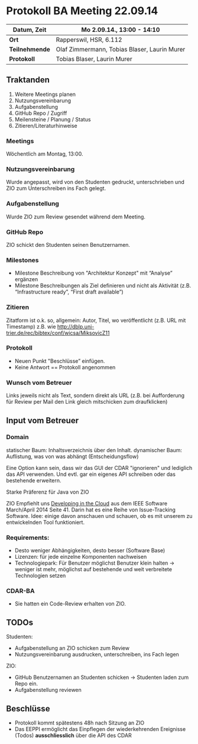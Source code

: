 # Protokoll BA Meeting 22.09.14

**Datum, Zeit** | Mo 2.09.14., 13:00 - 14:10
--- 		| ---
**Ort** 	| Rapperswil, HSR, 6.112
**Teilnehmende**| Olaf Zimmermann, Tobias Blaser, Laurin Murer
**Protokoll** 	| Tobias Blaser, Laurin Murer



## Traktanden
1. Weitere Meetings planen
2. Nutzungsvereinbarung
3. Aufgabenstellung
4. GitHub Repo / Zugriff
5. Meilensteine / Planung / Status
6. Zitieren/Literaturhinweise



### Meetings
Wöchentlich am Montag, 13:00.

### Nutzungsvereinbarung
Wurde angepasst, wird von den Studenten gedruckt, unterschrieben und ZIO zum Unterschreiben ins Fach gelegt.

### Aufgabenstellung
Wurde ZIO zum Review gesendet während dem Meeting.

### GitHub Repo
ZIO schickt den Studenten seinen Benutzernamen.

### Milestones
* Milestone Beschreibung von "Architektur Konzept" mit “Analyse” ergänzen
* Milestone Beschreibungen als Ziel definieren und nicht als Aktivität (z.B. “Infrastructure ready”, “First draft available”)

### Zitieren
Zitatform ist o.k. so, allgemein: Autor, Titel, wo veröffentlicht (z.B. URL mit Timestamp)
z.B. wie http://dblp.uni-trier.de/rec/bibtex/conf/wicsa/MiksovicZ11

### Protokoll
* Neuen Punkt "Beschlüsse” einfügen.
* Keine Antwort == Protokoll angenommen

### Wunsch vom Betreuer
Links jeweils nicht als Text, sondern direkt als URL (z.B. bei Aufforderung für Review per Mail den Link gleich mitschicken zum draufklicken)


## Input vom Betreuer
### Domain
statischer Baum: Inhaltsverzeichnis über den Inhalt.
dynamischer Baum: Auflistung, was von was abhängt (Entscheidungsflow)

Eine Option kann sein, dass wir das GUI der CDAR "ignorieren" und lediglich das API verwenden. Und evtl. gar ein eigenes API schreiben oder das bestehende erweitern.

Starke Präferenz für Java von ZIO

ZIO Empfiehlt uns [Developing in the Cloud](http://ieeexplore.ieee.org/xpl/articleDetails.jsp?tp=&arnumber=6774357&queryText%3Ddeveloping+in+the+cloud) aus dem IEEE Software March/April 2014 Seite 41. Darin hat es eine Reihe von Issue-Tracking Software. Idee: einige davon anschauen und schauen, ob es mit unserem zu entwickelnden Tool funktioniert.

### Requirements:
* Desto weniger Abhängigkeiten, desto besser (Software Base)
* Lizenzen: für jede einzelne Komponenten nachweisen
* Technologiepark: Für Benutzer möglichst Benutzer klein halten -> weniger ist mehr, möglichst auf bestehende und weit verbreitete Technologien setzen

### CDAR-BA
* Sie hatten ein Code-Review erhalten von ZIO.


## TODOs

Studenten:

* Aufgabenstellung an ZIO schicken zum Review
* Nutzungsvereinbarung ausdrucken, unterschreiben, ins Fach legen

ZIO:

* GitHub Benutzernamen an Studenten schicken -> Studenten laden zum Repo ein.
* Aufgabenstellung reviewen


## Beschlüsse
* Protokoll kommt spätestens 48h nach Sitzung an ZIO
* Das EEPPI ermöglicht das Einpflegen der wiederkehrenden Ereignisse (Todos) **ausschliesslich** über die API des CDAR

